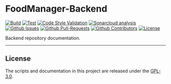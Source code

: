 # FoodManager-Backend

[![Build](https://github.com/ThreeGuysOrg/FoodManager-Backend/actions/workflows/dotnet.yaml/badge.svg)](https://github.com/ThreeGuysOrg/FoodManager-Backend/actions/workflows/dotnet.yaml)
[![Test](https://github.com/ThreeGuysOrg/FoodManager-Backend/actions/workflows/dotnet-test.yaml/badge.svg)](https://github.com/ThreeGuysOrg/FoodManager-Backend/actions/workflows/dotnet-test.yaml)
[![Code Style Validation](https://github.com/ThreeGuysOrg/FoodManager-Backend/actions/workflows/linter.yaml/badge.svg)](https://github.com/ThreeGuysOrg/FoodManager-Backend/actions/workflows/linter.yaml)
[![Sonarcloud analysis](https://github.com/ThreeGuysOrg/FoodManager-Backend/actions/workflows/sonar.yaml/badge.svg)](https://github.com/ThreeGuysOrg/FoodManager-Backend/actions/workflows/sonar.yaml)
[![Github Issues](https://img.shields.io/github/issues/ThreeGuysOrg/FoodManager-Backend?color=yellow&label=Issues&logo=github)](https://github.com/ThreeGuysOrg/FoodManager-Backend/issues)
[![Github Pull-Requests](https://img.shields.io/github/issues-pr/ThreeGuysOrg/FoodManager-Backend?color=purple&label=Pull%20Requests&logo=github)](https://github.com/ThreeGuysOrg/FoodManager-Backend/pulls)
[![Github Contributors](https://img.shields.io/github/contributors/ThreeGuysOrg/FoodManager-Backend?color=pink&label=Contributors&logo=github)](https://github.com/ThreeGuysOrg/FoodManager-Backend/graphs/contributors)
[![License](https://img.shields.io/github/license/ThreeGuysOrg/FoodManager-Backend?color=blue&label=License&logo=github)](LICENSE)

Backend repository documentation.

---

## License

The scripts and documentation in this project are released under the [GPL-3.0](LICENSE).
